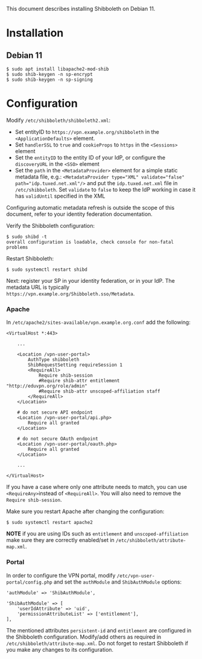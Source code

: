 This document describes installing Shibboleth on Debian 11.

# Installation

## Debian 11

```
$ sudo apt install libapache2-mod-shib
$ sudo shib-keygen -n sp-encrypt
$ sudo shib-keygen -n sp-signing
```

# Configuration

Modify `/etc/shibboleth/shibboleth2.xml`:

* Set entityID to `https://vpn.example.org/shibboleth` in the
  `<ApplicationDefaults>` element.
* Set `handlerSSL` to `true` and `cookieProps` to `https` in the `<Sessions>`
  element
* Set the `entityID` to the entity ID of your IdP, or configure the
  `discoveryURL` in the `<SSO>` element
* Set the `path` in the `<MetadataProvider>` element for a simple static 
  metadata file, e.g.: 
  `<MetadataProvider type="XML" validate="false" path="idp.tuxed.net.xml"/>` and 
  put the `idp.tuxed.net.xml` file in `/etc/shibboleth`. Set `validate` to 
  `false` to keep the IdP working in case it has `validUntil` specified in the
  XML

Configuring automatic metadata refresh is outside the scope of this document,
refer to your identity federation documentation.

Verify the Shibboleth configuration:

```
$ sudo shibd -t
overall configuration is loadable, check console for non-fatal problems
```

Restart Shibboleth:

```
$ sudo systemctl restart shibd
```

Next: register your SP in your identity federation, or in your IdP. The
metadata URL is typically `https://vpn.example.org/Shibboleth.sso/Metadata`.

### Apache

In `/etc/apache2/sites-available/vpn.example.org.conf` add the following:

    <VirtualHost *:443>

        ...

        <Location /vpn-user-portal>
            AuthType shibboleth
            ShibRequestSetting requireSession 1
            <RequireAll>
                Require shib-session
                #Require shib-attr entitlement "http://eduvpn.org/role/admin"
                #Require shib-attr unscoped-affiliation staff
            </RequireAll>
        </Location>

        # do not secure API endpoint
        <Location /vpn-user-portal/api.php>
            Require all granted
        </Location>

        # do not secure OAuth endpoint
        <Location /vpn-user-portal/oauth.php>
            Require all granted
        </Location> 

        ...

    </VirtualHost>

If you have a case where only one attribute needs to match, you can use 
`<RequireAny>`instead of `<RequireAll>`. You will also need to remove the 
`Require shib-session`. 

Make sure you restart Apache after changing the configuration:

```
$ sudo systemctl restart apache2
```

**NOTE** if you are using IDs such as `entitlement` and `unscoped-affiliation` 
make sure they are correctly enabled/set in 
`/etc/shibboleth/attribute-map.xml`.

### Portal

In order to configure the VPN portal, modify `/etc/vpn-user-portal/config.php`
and set the `authModule` and `ShibAuthModule` options:

```
'authModule' => 'ShibAuthModule',

'ShibAuthModule' => [
    'userIdAttribute' => 'uid',
    'permissionAttributeList' => ['entitlement'],
],
```

The mentioned attributes `persistent-id` and `entitlement` are configured in
the Shibboleth configuration. Modify/add others as required in
`/etc/shibboleth/attribute-map.xml`. Do not forget to restart Shibboleth if
you make any changes to its configuration.
